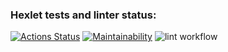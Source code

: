 ### Hexlet tests and linter status:
[![Actions Status](https://github.com/SergeyKazantsev27/backend-project-lvl1/workflows/hexlet-check/badge.svg)](https://github.com/SergeyKazantsev27/backend-project-lvl1/actions)
[![Maintainability](https://api.codeclimate.com/v1/badges/a99a88d28ad37a79dbf6/maintainability)](https://codeclimate.com/github/codeclimate/codeclimate/maintainability)
![lint workflow](https://github.com/SergeyKazantsev27/backend-project-lvl1/actions/workflows/lint.yml/badge.svg)